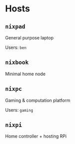 # Hosts

## `nixpad`

General purpose laptop

Users: `ben`


## `nixbook`

Minimal home node


## `nixpc`

Gaming & computation platform

Users: `gaming`


## `nixpi`

Home controller + hosting RPi
